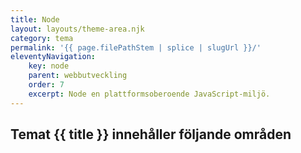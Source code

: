 ```yaml
---
title: Node
layout: layouts/theme-area.njk
category: tema
permalink: '{{ page.filePathStem | splice | slugUrl }}/'
eleventyNavigation:
    key: node
    parent: webbutveckling
    order: 7
    excerpt: Node en plattformsoberoende JavaScript-miljö.
---
```


## Temat {{ title }} innehåller följande områden
